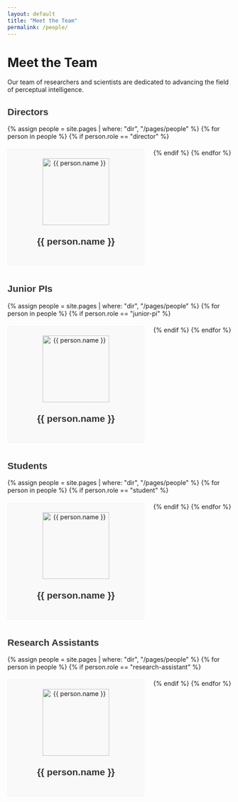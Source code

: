 ```yaml
---
layout: default
title: "Meet the Team"
permalink: /people/
---
```


# Meet the Team

Our team of researchers and scientists are dedicated to advancing the field of perceptual intelligence.

## Directors
<div class="team-section">
{% assign people = site.pages | where: "dir", "/pages/people" %}
{% for person in people %}
    {% if person.role == "director" %}
    <div class="team-member">
        <img src="{{ person.image }}" alt="{{ person.name }}" class="team-image"/>
        <h3>{{ person.name }}</h3>
    </div>
    {% endif %}
{% endfor %}
</div>

## Junior PIs
<div class="team-section">
{% assign people = site.pages | where: "dir", "/pages/people" %}
{% for person in people %}
    {% if person.role == "junior-pi" %}
    <div class="team-member">
        <img src="{{ person.image }}" alt="{{ person.name }}" class="team-image"/>
        <h3>{{ person.name }}</h3>
    </div>
    {% endif %}
{% endfor %}
</div>

## Students
<div class="team-section">
{% assign people = site.pages | where: "dir", "/pages/people" %}
{% for person in people %}
    {% if person.role == "student" %}
    <div class="team-member">
        <img src="{{ person.image }}" alt="{{ person.name }}" class="team-image"/>
        <h3>{{ person.name }}</h3>
    </div>
    {% endif %}
{% endfor %}
</div>

## Research Assistants
<div class="team-section">
{% assign people = site.pages | where: "dir", "/pages/people" %}
{% for person in people %}
    {% if person.role == "research-assistant" %}
    <div class="team-member">
        <img src="{{ person.image }}" alt="{{ person.name }}" class="team-image"/>
        <h3>{{ person.name }}</h3>
    </div>
    {% endif %}
{% endfor %}
</div>

<style>
.team-section {
    display: flex;
    flex-wrap: wrap;
    gap: 20px;
    margin-bottom: 40px;
}

.team-member {
    flex: 1 1 30%;
    text-align: center;
    border: 1px solid #f0f0f0;
    padding: 20px;
    background-color: #f9f9f9;
}

.team-image {
    width: 150px;
    height: auto;
    margin-bottom: 15px;
    object-fit: cover;
}

h3 {
    margin-top: 10px;
    font-size: 1.5em;
}

h2, h3 {
    font-family: Arial, sans-serif;
    color: #333;
}

p {
    font-size: 1em;
    margin-bottom: 10px;
}
</style>
